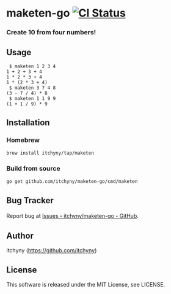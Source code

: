 # maketen-go [![CI Status](https://github.com/itchyny/maketen-go/workflows/CI/badge.svg)](https://github.com/itchyny/maketen-go/actions)
### Create 10 from four numbers!

## Usage
```
 $ maketen 1 2 3 4
1 + 2 + 3 + 4
1 * 2 * 3 + 4
1 * (2 * 3 + 4)
 $ maketen 3 7 4 8
(3 - 7 / 4) * 8
 $ maketen 1 1 9 9
(1 + 1 / 9) * 9
```

## Installation
### Homebrew
```sh
brew install itchyny/tap/maketen
```

### Build from source
```bash
go get github.com/itchyny/maketen-go/cmd/maketen
```

## Bug Tracker
Report bug at [Issues・itchyny/maketen-go - GitHub](https://github.com/itchyny/maketen-go/issues).

## Author
itchyny (https://github.com/itchyny)

## License
This software is released under the MIT License, see LICENSE.
